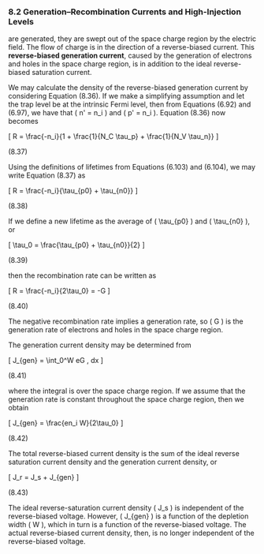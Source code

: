 ### 8.2 Generation–Recombination Currents and High-Injection Levels

are generated, they are swept out of the space charge region by the electric field. The flow of charge is in the direction of a reverse-biased current. This **reverse-biased generation current**, caused by the generation of electrons and holes in the space charge region, is in addition to the ideal reverse-biased saturation current.

We may calculate the density of the reverse-biased generation current by considering Equation (8.36). If we make a simplifying assumption and let the trap level be at the intrinsic Fermi level, then from Equations (6.92) and (6.97), we have that \( n' = n_i \) and \( p' = n_i \). Equation (8.36) now becomes

\[
R = \frac{-n_i}{1 + \frac{1}{N_C \tau_p} + \frac{1}{N_V \tau_n}}
\]

(8.37)

Using the definitions of lifetimes from Equations (6.103) and (6.104), we may write Equation (8.37) as

\[
R = \frac{-n_i}{\tau_{p0} + \tau_{n0}}
\]

(8.38)

If we define a new lifetime as the average of \( \tau_{p0} \) and \( \tau_{n0} \), or

\[
\tau_0 = \frac{\tau_{p0} + \tau_{n0}}{2}
\]

(8.39)

then the recombination rate can be written as

\[
R = \frac{-n_i}{2\tau_0} = -G
\]

(8.40)

The negative recombination rate implies a generation rate, so \( G \) is the generation rate of electrons and holes in the space charge region.

The generation current density may be determined from

\[
J_{gen} = \int_0^W eG \, dx
\]

(8.41)

where the integral is over the space charge region. If we assume that the generation rate is constant throughout the space charge region, then we obtain

\[
J_{gen} = \frac{en_i W}{2\tau_0}
\]

(8.42)

The total reverse-biased current density is the sum of the ideal reverse saturation current density and the generation current density, or

\[
J_r = J_s + J_{gen}
\]

(8.43)

The ideal reverse-saturation current density \( J_s \) is independent of the reverse-biased voltage. However, \( J_{gen} \) is a function of the depletion width \( W \), which in turn is a function of the reverse-biased voltage. The actual reverse-biased current density, then, is no longer independent of the reverse-biased voltage.